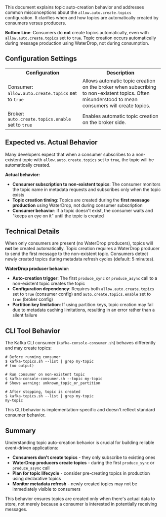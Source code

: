 This document explains topic auto-creation behavior and addresses common misconceptions about the `allow.auto.create.topics` configuration. It clarifies when and how topics are automatically created by consumers versus producers.

**Bottom Line**: Consumers do **not** create topics automatically, even with `allow.auto.create.topics` set to `true`. Topic creation occurs automatically during message production using WaterDrop, not during consumption.

## Configuration Settings

<table>
<tr>
<th>Configuration</th>
<th>Description</th>
</tr>
<tr>
<td>Consumer: <code>allow.auto.create.topics</code> set to <code>true</code></td>
<td>Allows automatic topic creation on the broker when subscribing to non-existent topics. Often misunderstood to mean consumers will create topics.</td>
</tr>
<tr>
<td>Broker: <code>auto.create.topics.enable</code> set to <code>true</code></td>
<td>Enables automatic topic creation on the broker side.</td>
</tr>
</table>

## Expected vs. Actual Behavior

Many developers expect that when a consumer subscribes to a non-existent topic with `allow.auto.create.topics` set to `true`, the topic will be automatically created.

**Actual behavior:**

- **Consumer subscription to non-existent topics**: The consumer monitors the topic name in metadata requests and subscribes only when the topic exists
- **Topic creation timing**: Topics are created during the **first message production** using WaterDrop, not during consumer subscription
- **Consumer behavior**: If a topic doesn't exist, the consumer waits and "keeps an eye on it" until the topic is created

## Technical Details

When only consumers are present (no WaterDrop producers), topics will **not** be created automatically. Topic creation requires a WaterDrop producer to send the first message to the non-existent topic. Consumers detect newly created topics during metadata refresh cycles (default: 5 minutes).

**WaterDrop producer behavior:**

- **Auto-creation trigger**: The first `produce_sync` or `produce_async` call to a non-existent topic creates the topic
- **Configuration dependency**: Requires both `allow.auto.create.topics` set to `true` (consumer config) and `auto.create.topics.enable` set to `true` (broker config)
- **Partition key limitation**: If using partition keys, topic creation may fail due to metadata caching limitations, resulting in an error rather than a silent failure

## CLI Tool Behavior

The Kafka CLI consumer (`kafka-console-consumer.sh`) behaves differently and may create topics:

```shell
# Before running consumer
$ kafka-topics.sh --list | grep my-topic
# (no output)

# Run consumer on non-existent topic
$ kafka-console-consumer.sh --topic my-topic
# Shows warning: unknown_topic_or_partition

# After stopping, topic is created
$ kafka-topics.sh --list | grep my-topic
my-topic
```

This CLI behavior is implementation-specific and doesn't reflect standard consumer behavior.

## Summary

Understanding topic auto-creation behavior is crucial for building reliable event-driven applications:

- **Consumers don't create topics** - they only subscribe to existing ones
- **WaterDrop producers create topics** - during the first `produce_sync` or `produce_async` call
- **Plan for topic lifecycle** - consider pre-creating topics in production using declarative topics
- **Monitor metadata refresh** - newly created topics may not be immediately visible to consumers

This behavior ensures topics are created only when there's actual data to store, not merely because a consumer is interested in potentially receiving messages.
